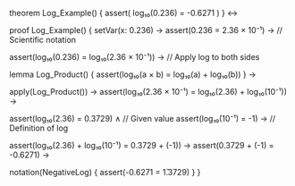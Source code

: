 theorem Log_Example() {
  assert(
    log₁₀(0.236) = -0.6271
  )
} ↔

proof Log_Example() {
  setVar(x: 0.236) →
  assert(0.236 = 2.36 × 10⁻¹) →  // Scientific notation
  
  assert(log₁₀(0.236) = log₁₀(2.36 × 10⁻¹)) →  // Apply log to both sides
  
  lemma Log_Product() {
    assert(log₁₀(a × b) = log₁₀(a) + log₁₀(b))
  } →
  
  apply(Log_Product()) →
  assert(log₁₀(2.36 × 10⁻¹) = log₁₀(2.36) + log₁₀(10⁻¹)) →
  
  assert(log₁₀(2.36) = 0.3729) ∧  // Given value
  assert(log₁₀(10⁻¹) = -1) →      // Definition of log
  
  assert(log₁₀(2.36) + log₁₀(10⁻¹) = 0.3729 + (-1)) →
  assert(0.3729 + (-1) = -0.6271) →
  
  notation(NegativeLog) {
    assert(-0.6271 = 1̄.3729)
  }
}